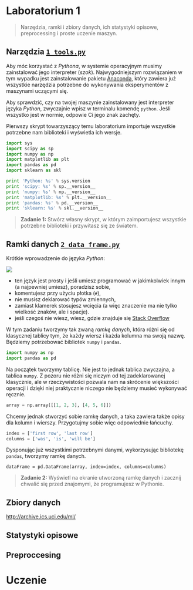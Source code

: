 # Laboratorium 1

> Narzędzia, ramki i zbiory danych, ich statystyki opisowe, preprocessing i proste uczenie maszyn.

## Narzędzia [`1_tools.py`](1_tools.py)

Aby móc korzystać z _Pythona_, w systemie operacyjnym musimy zainstalować jego interpreter (_szok_). Najwygodniejszym rozwiązaniem w tym wypadku jest zainstalowanie pakietu [Anaconda](https://www.continuum.io/downloads), który zawiera już wszystkie narzędzia potrzebne do wykonywania eksperymentów z maszynami uczącymi się.

Aby sprawdzić, czy na twojej maszynie zainstalowany jest interpreter języka _Python_, zwyczajnie wpisz w terminalu komendę `python`. Jeśli wszystko jest w normie, odpowie Ci jego znak zachęty.

Pierwszy skrypt towarzyszący temu laboratorium importuje wszystkie potrzebne nam biblioteki i wyświetla ich wersje.

```python
import sys
import scipy as sp
import numpy as np
import matplotlib as plt
import pandas as pd
import sklearn as skl

print 'Python: %s' % sys.version
print 'scipy: %s' % sp.__version__
print 'numpy: %s' % np.__version__
print 'matplotlib: %s' % plt.__version__
print 'pandas: %s' % pd.__version__
print 'sklearn: %s' % skl.__version__
```

> **Zadanie 1:** Stwórz własny skrypt, w którym zaimportujesz wszystkie potrzebne biblioteki i przywitasz się ze światem.

## Ramki danych [`2_data_frame.py`](2_data_frame.py)

Krótkie wprowadzenie do języka _Python_:

![](https://imgs.xkcd.com/comics/python.png)

- ten język jest prosty i jeśli umiesz programować w jakimkolwiek innym (a najpewniej umiesz), poradzisz sobie,
- komentujesz przy użyciu płotka (`#`),
- nie musisz deklarować typów zmiennych,
- zamiast klamerek stosujesz wcięcia (a więc znaczenie ma nie tylko wielkość znaków, ale i spacje).
- jeśli czegoś nie wiesz, wiesz, gdzie znajduje się [Stack Overflow](https://stackoverflow.com)

W tym zadaniu tworzymy tak zwaną _ramkę danych_, która różni się od klasycznej tablicy tym, że każdy wiersz i każda kolumna ma swoją nazwę. Będziemy potrzebować bibliotek `numpy` i `pandas`.

```python
import numpy as np
import pandas as pd
```

Na początek tworzymy tablicę. Nie jest to jednak tablica zwyczajna, a tablica `numpy`. Z pozoru nie różni się niczym od tej zadeklarowanej klasycznie, ale w rzeczywistości pozwala nam na skrócenie większości operacji i dzięki niej praktycznie niczego nie będziemy musieć wykonywać ręcznie.

```python
array = np.array([[1, 2, 3], [4, 5, 6]])
```

Chcemy jednak stworzyć sobie ramkę danych, a taka zawiera także opisy dla kolumn i wierszy. Przygotujmy sobie więc odpowiednie łańcuchy.

```python
index = ['first row', 'last row']
columns = ['was', 'is', 'will be']
```

Dysponując już wszystkimi potrzebnymi danymi, wykorzysując bibliotekę `pandas`, tworzymy ramkę danych.

```
dataFrame = pd.DataFrame(array, index=index, columns=columns)
```

> **Zadanie 2:** Wyświetl na ekranie utworzoną ramkę danych i zacznij chwalić się przed znajomymi, że programujesz w Pythonie.

## Zbiory danych

http://archive.ics.uci.edu/ml/

## Statystyki opisowe

## Preproccesing

# Uczenie
